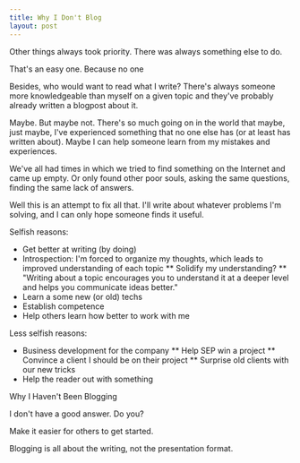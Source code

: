 ```yaml
---
title: Why I Don't Blog
layout: post
---
```



Other things always took priority. There was always something else to do.

That's an easy one. Because no one

Besides, who would want to read what I write? There's always someone more knowledgeable than myself on a given topic and they've probably already written a blogpost about it.

Maybe. But maybe not. There's so much going on in the world that maybe, just maybe, I've experienced something that no one else has (or at least has written about). Maybe I can help someone learn from my mistakes and experiences.



We've all had times in which we tried to find something on the Internet and came up empty. Or only found other poor souls, asking the same questions, finding the same lack of answers.

Well this is an attempt to fix all that. I'll write about whatever problems I'm solving, and I can only hope someone finds it useful.



Selfish reasons:
* Get better at writing (by doing)
* Introspection: I'm forced to organize my thoughts, which leads to improved understanding of each topic
** Solidify my understanding?
** "Writing about a topic encourages you to understand it at a deeper level and helps you communicate ideas better."
* Learn a some new (or old) techs
* Establish competence
* Help others learn how better to work with me

Less selfish reasons:
* Business development for the company
** Help SEP win a project
** Convince a client I should be on their project
** Surprise old clients with our new tricks
* Help the reader out with something



Why I Haven't Been Blogging

I don't have a good answer. Do you?



Make it easier for others to get started.



Blogging is all about the writing, not the presentation format.
